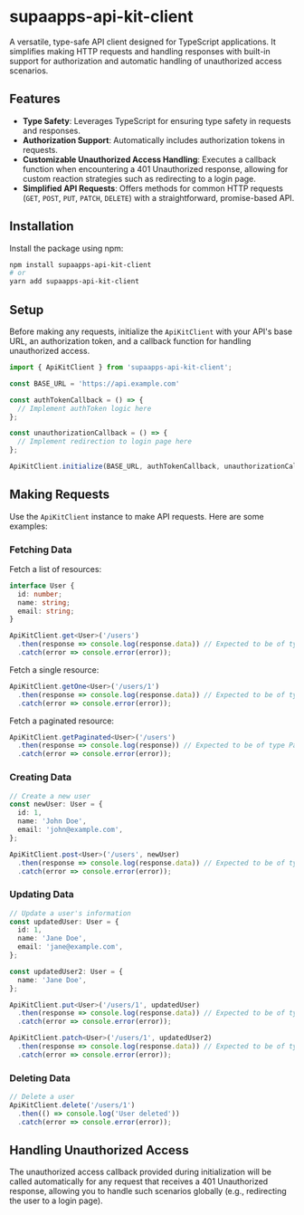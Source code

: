 # supaapps-api-kit-client

A versatile, type-safe API client designed for TypeScript applications. It simplifies making HTTP requests and handling responses with built-in support for authorization and automatic handling of unauthorized access scenarios.

## Features

- **Type Safety**: Leverages TypeScript for ensuring type safety in requests and responses.
- **Authorization Support**: Automatically includes authorization tokens in requests.
- **Customizable Unauthorized Access Handling**: Executes a callback function when encountering a 401 Unauthorized response, allowing for custom reaction strategies such as redirecting to a login page.
- **Simplified API Requests**: Offers methods for common HTTP requests (`GET`, `POST`, `PUT`, `PATCH`, `DELETE`) with a straightforward, promise-based API.

## Installation

Install the package using npm:

```bash
npm install supaapps-api-kit-client
# or
yarn add supaapps-api-kit-client
```

## Setup

Before making any requests, initialize the `ApiKitClient` with your API's base URL, an authorization token, and a callback function for handling unauthorized access.


```ts
import { ApiKitClient } from 'supaapps-api-kit-client';

const BASE_URL = 'https://api.example.com'

const authTokenCallback = () => {
  // Implement authToken logic here
};

const unauthorizationCallback = () => {
  // Implement redirection to login page here
};

ApiKitClient.initialize(BASE_URL, authTokenCallback, unauthorizationCallback);
```

## Making Requests

Use the `ApiKitClient` instance to make API requests. Here are some examples:

### Fetching Data

Fetch a list of resources:

```ts
interface User {
  id: number;
  name: string;
  email: string;
}

ApiKitClient.get<User>('/users')
  .then(response => console.log(response.data)) // Expected to be of type User[]
  .catch(error => console.error(error));
```

Fetch a single resource:

```ts
ApiKitClient.getOne<User>('/users/1')
  .then(response => console.log(response.data)) // Expected to be of type User
  .catch(error => console.error(error));
```

Fetch a paginated resource:

```ts
ApiKitClient.getPaginated<User>('/users')
  .then(response => console.log(response)) // Expected to be of type PaginatedResponse<User>
  .catch(error => console.error(error));
```

### Creating Data

```ts
// Create a new user
const newUser: User = {
  id: 1,
  name: 'John Doe',
  email: 'john@example.com',
};

ApiKitClient.post<User>('/users', newUser)
  .then(response => console.log(response.data)) // Expected to be of type User
  .catch(error => console.error(error));
```

### Updating Data

```ts
// Update a user's information
const updatedUser: User = {
  id: 1,
  name: 'Jane Doe',
  email: 'jane@example.com',
};

const updatedUser2: User = {
  name: 'Jane Doe',
};

ApiKitClient.put<User>('/users/1', updatedUser)
  .then(response => console.log(response.data)) // Expected to be of type User
  .catch(error => console.error(error));

ApiKitClient.patch<User>('/users/1', updatedUser2)
  .then(response => console.log(response.data)) // Expected to be of type User
  .catch(error => console.error(error));
```

### Deleting Data

```ts
// Delete a user
ApiKitClient.delete('/users/1')
  .then(() => console.log('User deleted'))
  .catch(error => console.error(error));
```

## Handling Unauthorized Access
The unauthorized access callback provided during initialization will be called automatically for any request that receives a 401 Unauthorized response, allowing you to handle such scenarios globally (e.g., redirecting the user to a login page).
